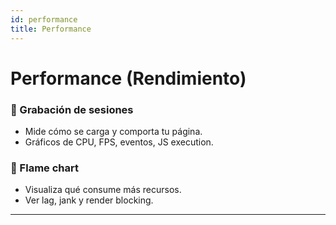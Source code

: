 ```yaml
---
id: performance
title: Performance
---
```

# Performance (Rendimiento)

### 🔹 Grabación de sesiones
- Mide cómo se carga y comporta tu página.
- Gráficos de CPU, FPS, eventos, JS execution.

### 🔹 Flame chart
- Visualiza qué consume más recursos.
- Ver lag, jank y render blocking.

---